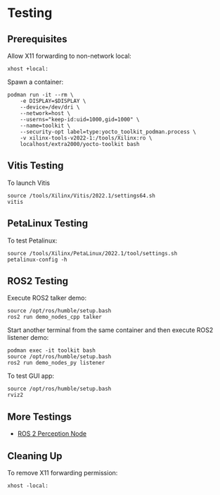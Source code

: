 # Testing


## Prerequisites

Allow X11 forwarding to non-network local:
```
xhost +local:
```

Spawn a container:
```
podman run -it --rm \
    -e DISPLAY=$DISPLAY \
    --device=/dev/dri \
    --network=host \
    --userns="keep-id:uid=1000,gid=1000" \
    --name=toolkit \
    --security-opt label=type:yocto_toolkit_podman.process \
    -v xilinx-tools-v2022-1:/tools/Xilinx:ro \
    localhost/extra2000/yocto-toolkit bash
```


## Vitis Testing

To launch Vitis
```
source /tools/Xilinx/Vitis/2022.1/settings64.sh
vitis
```


## PetaLinux Testing

To test Petalinux:
```
source /tools/Xilinx/PetaLinux/2022.1/tool/settings.sh
petalinux-config -h
```


## ROS2 Testing

Execute ROS2 talker demo:
```
source /opt/ros/humble/setup.bash
ros2 run demo_nodes_cpp talker
```

Start another terminal from the same container and then execute ROS2 listener demo:
```
podman exec -it toolkit bash
source /opt/ros/humble/setup.bash
ros2 run demo_nodes_py listener
```

To test GUI app:
```
source /opt/ros/humble/setup.bash
rviz2
```


## More Testings

* [ROS 2 Perception Node](testings/ros-2-perception-node.md)


## Cleaning Up

To remove X11 forwarding permission:
```
xhost -local:
```
